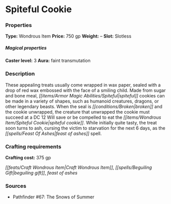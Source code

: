 ﻿---
Title: "Spiteful Cookie"
Type: "Wondrous Item"
Price: "750 gp"
Weight: "–"
Slot: "Slotless"
Caster level: "3"
Aura: "faint transmutation"
Description: |
  "These appealing treats usually come wrapped in wax paper, sealed with a drop of red wax embossed with the face of a smiling child. Made from sugar and bone meal, _spiteful cookies_ can be made in a variety of shapes, such as humanoid creatures, dragons, or other legendary beasts. When the seal is broken and the cookie unwrapped, the creature that unwrapped the cookie must succeed at a DC 12 Will save or be compelled to eat the _spiteful cookie_. While initially quite tasty, the treat soon turns to ash, cursing the victim to starvation for the next 6 days, as the _feast of ashes_ spell."
Crafting cost: "375 gp"
Sources: "['Pathfinder #67: The Snows of Summer']"
---

# Spiteful Cookie

### Properties

**Type:** Wondrous Item **Price:** 750 gp **Weight:** – **Slot:** Slotless

##### Magical properties

**Caster level:** 3 **Aura:** faint transmutation

### Description

These appealing treats usually come wrapped in wax paper, sealed with a drop of red wax embossed with the face of a smiling child. Made from sugar and bone meal, _[[items/Armor Magic Abilities/Spiteful|spiteful]]_ cookies can be made in a variety of shapes, such as humanoid creatures, dragons, or other legendary beasts. When the seal is _[[conditions/Broken|broken]]_ and the cookie unwrapped, the creature that unwrapped the cookie must succeed at a DC 12 Will save or be compelled to eat the _[[items/Wondrous Item/Spiteful Cookie|spiteful cookie]]_. While initially quite tasty, the treat soon turns to ash, cursing the victim to starvation for the next 6 days, as the _[[spells/Feast Of Ashes|feast of ashes]]_ spell.

### Crafting requirements

**Crafting cost:** 375 gp

_[[feats/Craft Wondrous Item|Craft Wondrous Item]]_, _[[spells/Beguiling Gift|beguiling gift]]_, _feast of ashes_

### Sources

* Pathfinder #67: The Snows of Summer